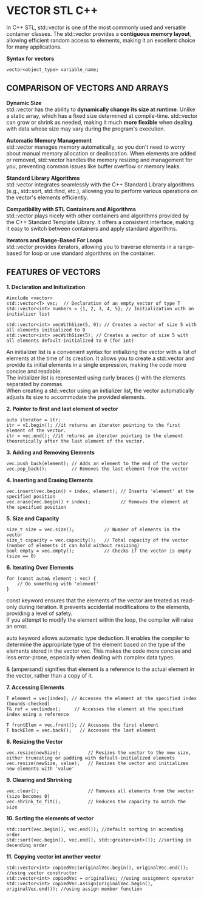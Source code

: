 # VECTOR STL C++

In C++ STL, std::vector is one of the most commonly used and versatile container classes. The std::vector provides a **contiguous memory layout**, allowing efficient random access to elements, making it an excellent choice for many applications.

**Syntax for vectors**
```
vector<object_type> variable_name;
```

## COMPARISON OF VECTORS AND ARRAYS
**Dynamic Size** <br>
std::vector has the ability to **dynamically change its size at runtime**. Unlike a static array, which has a fixed size determined at compile-time. std::vector can grow or shrink as needed, making it much **more flexible** when dealing with data whose size may vary during the program's execution. 

**Automatic Memory Management** <br>
std::vector manages memory automatically, so you don't need to worry about manual memory allocation or deallocation. When elements are added or removed, std::vector handles the memory resizing and management for you, preventing common issues like buffer overflow or memory leaks.

**Standard Library Algorithms** <br>
std::vector integrates seamlessly with the C++ Standard Library algorithms (e.g., std::sort, std::find, etc.), allowing you to perform various operations on the vector's elements efficiently.

**Compatibility with STL Containers and Algorithms** <br>
std::vector plays nicely with other containers and algorithms provided by the C++ Standard Template Library. It offers a consistent interface, making it easy to switch between containers and apply standard algorithms.

**Iterators and Range-Based For Loops** <br>
std::vector provides iterators, allowing you to traverse elements in a range-based for loop or use standard algorithms on the container.

## FEATURES OF VECTORS

**1. Declaration and Initialization**

```
#include <vector>
std::vector<T> vec;  // Declaration of an empty vector of type T
std::vector<int> numbers = {1, 2, 3, 4, 5}; // Initialization with an initializer list

std::vector<int> vecWithSize(5, 0); // Creates a vector of size 5 with all elements initialized to 0
std::vector<int> vecWithSize(5); // Creates a vector of size 5 with all elements default-initialized to 0 (for int)
```

An initializer list is a convenient syntax for initializing the vector with a list of elements at the time of its creation. It allows you to create a std::vector and provide its initial elements in a single expression, making the code more concise and readable. <br>
The initializer list is represented using curly braces {} with the elements separated by commas. <br>
When creating a std::vector using an initializer list, the vector automatically adjusts its size to accommodate the provided elements.


**2. Pointer to first and last element of vector**

```
auto iterator = itr;
itr = v1.begin(); //it returns an iterator pointing to the first element of the vector.
itr = vec.end(); //it returns an iterator pointing to the element theoretically after the last element of the vector.
```

**3. Adding and Removing Elements**

```
vec.push_back(element); // Adds an element to the end of the vector
vec.pop_back();         // Removes the last element from the vector
```

**4. Inserting and Erasing Elements**

```
vec.insert(vec.begin() + index, element); // Inserts 'element' at the specified position
vec.erase(vec.begin() + index);           // Removes the element at the specified position
```

**5. Size and Capacity**

```
size_t size = vec.size();           // Number of elements in the vector
size_t capacity = vec.capacity();   // Total capacity of the vector (number of elements it can hold without resizing)
bool empty = vec.empty();           // Checks if the vector is empty (size == 0)
```

**6. Iterating Over Elements**

```
for (const auto& element : vec) {
    // Do something with 'element'
}
```

const keyword ensures that the elements of the vector are treated as read-only during iteration. It prevents accidental modifications to the elements, providing a level of safety. <br>
If you attempt to modify the element within the loop, the compiler will raise an error.

auto keyword allows automatic type deduction. It enables the compiler to determine the appropriate type of the element based on the type of the elements stored in the vector vec. This makes the code more concise and less error-prone, especially when dealing with complex data types.

& (ampersand) signifies that element is a reference to the actual element in the vector, rather than a copy of it.

**7. Accessing Elements**

```
T element = vec[index]; // Accesses the element at the specified index (bounds-checked)
T& ref = vec[index];     // Accesses the element at the specified index using a reference

T frontElem = vec.front(); // Accesses the first element
T backElem = vec.back();   // Accesses the last element
```

**8. Resizing the Vector**

```
vec.resize(newSize);          // Resizes the vector to the new size, either truncating or padding with default-initialized elements
vec.resize(newSize, value);   // Resizes the vector and initializes new elements with 'value'
```

**9. Clearing and Shrinking**

```
vec.clear();                  // Removes all elements from the vector (size becomes 0)
vec.shrink_to_fit();          // Reduces the capacity to match the size
```

**10. Sorting the elements of vector**

```
std::sort(vec.begin(), vec.end()); //default sorting in accending order
std::sort(vec.begin(), vec.end(), std::greater<int>()); //sorting in decending order
```

**11. Copying vector int another vector**

```
std::vector<int> copiedVec(originalVec.begin(), originalVec.end()); //using vector constructor
std::vector<int> copiedVec = originalVec; //using assignment operator
std::vector<int> copiedVec.assign(originalVec.begin(), originalVec.end()); //using assign member function
```


